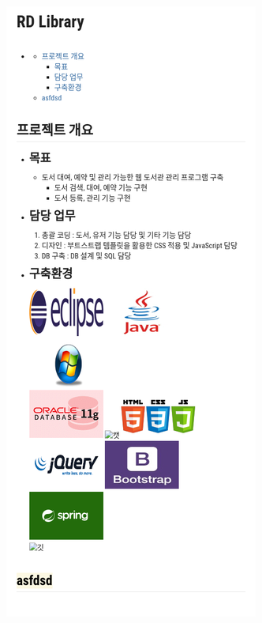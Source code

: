 <div style="font-family: 'Lucida Grande', 'Segoe UI', 'Apple SD Gothic Neo', 'Malgun Gothic', 'Lucida Sans Unicode', Helvetica, Arial, sans-serif; font-size: 0.9em; overflow-x: hidden; overflow-y: auto; margin: 0px !important; padding: 5px 20px 26px !important; background-color: rgb(255, 255, 255);font-family: 'Hiragino Sans GB', 'Microsoft YaHei', STHeiti, SimSun, 'Lucida Grande', 'Lucida Sans Unicode', 'Lucida Sans', 'Segoe UI', AppleSDGothicNeo-Medium, 'Malgun Gothic', Verdana, Tahoma, sans-serif; padding: 20px;padding: 20px; color: rgb(34, 34, 34); font-size: 15px; font-family: 'Roboto Condensed', Tauri, 'Hiragino Sans GB', 'Microsoft YaHei', STHeiti, SimSun, 'Lucida Grande', 'Lucida Sans Unicode', 'Lucida Sans', 'Segoe UI', AppleSDGothicNeo-Medium, 'Malgun Gothic', Verdana, Tahoma, sans-serif; line-height: 1.6; -webkit-font-smoothing: antialiased; background: rgb(255, 255, 255);"><h1 id="rd-library" style="clear: both;font-size: 2.2em; font-weight: bold; margin: 1.5em 0px 1em;margin-top: 0px;"><a name="rd-library" href="#rd-library" style="text-decoration: none; vertical-align: baseline;color: rgb(50, 105, 160);"></a>RD Library</h1><p style="undefined; margin: 0px !important;margin-top: 0px;margin: 1em 0px; word-wrap: break-word;"></p><ul>
<li style="display: list-item; line-height: 1.4em;"><ul>
<li style="display: list-item; line-height: 1.4em;"><span class="title">
<a href="#프로젝트-개요" title="프로젝트 개요" style="text-decoration: none; vertical-align: baseline;color: rgb(50, 105, 160);">프로젝트 개요</a>
</span>
<!--span class="number">
0
</span-->
<ul>
<li style="display: list-item; line-height: 1.4em;"><span class="title">
<a href="#목표" title="목표" style="text-decoration: none; vertical-align: baseline;color: rgb(50, 105, 160);">목표</a>
</span>
<!--span class="number">
1
</span-->
</li>
<li style="display: list-item; line-height: 1.4em;"><span class="title">
<a href="#담당-업무" title="담당 업무" style="text-decoration: none; vertical-align: baseline;color: rgb(50, 105, 160);">담당 업무</a>
</span>
<!--span class="number">
2
</span-->
</li>
<li style="display: list-item; line-height: 1.4em;"><span class="title">
<a href="#구축환경" title="구축환경" style="text-decoration: none; vertical-align: baseline;color: rgb(50, 105, 160);">구축환경</a>
</span>
<!--span class="number">
3
</span-->
</li>
</ul>
</li>
<li style="display: list-item; line-height: 1.4em;"><span class="title">
<a href="#==-asfdsd==" title=" asfdsd" style="text-decoration: none; vertical-align: baseline;color: rgb(50, 105, 160);"> asfdsd</a>
</span>
<!--span class="number">
4
</span-->
</li>
</ul>
</li>

</ul>
<p style="margin: 1em 0px; word-wrap: break-word;"></p><h2 id="프로젝트-개요" style="clear: both;font-size: 1.8em; font-weight: bold; margin: 1.275em 0px 0.85em;border-bottom-width: 1px; border-bottom-style: solid; border-bottom-color: rgb(230, 230, 230);"><a name="프로젝트-개요" href="#프로젝트-개요" style="text-decoration: none; vertical-align: baseline;color: rgb(50, 105, 160);"></a>프로젝트 개요</h2><ul>
<li style="display: list-item; line-height: 1.4em;"><h3 id="목표" style="clear: both;font-size: 1.6em; font-weight: bold; margin: 1.125em 0px 0.75em;margin-top: 0px;"><a name="목표" href="#목표" style="text-decoration: none; vertical-align: baseline;color: rgb(50, 105, 160);"></a>목표</h3>
<ul>
<li style="display: list-item; line-height: 1.4em;">도서 대여, 예약 및 관리 가능한 웹 도서관 관리 프로그램 구축<ul>
<li style="display: list-item; line-height: 1.4em;">도서 검색, 대여, 예약 기능 구현</li><li style="display: list-item; line-height: 1.4em;">도서 등록, 관리 기능 구현</li></ul>
</li></ul>
</li></ul><ul>
<li style="display: list-item; line-height: 1.4em;"><h3 id="담당-업무" style="clear: both;font-size: 1.6em; font-weight: bold; margin: 1.125em 0px 0.75em;margin-top: 0px;"><a name="담당-업무" href="#담당-업무" style="text-decoration: none; vertical-align: baseline;color: rgb(50, 105, 160);"></a>담당 업무</h3>
<ol style="list-style-type: decimal;">
<li style="display: list-item; line-height: 1.4em;">총괄 코딩 : 도서, 유저 기능 담당 및 기타 기능 담당</li><li style="display: list-item; line-height: 1.4em;">디자인 : 부트스트랩 템플릿을 활용한 CSS 적용 및 JavaScript 담당</li><li style="display: list-item; line-height: 1.4em;">DB 구축 : DB 설계 및 SQL 담당</li></ol>
</li></ul><ul>
<li style="display: list-item; line-height: 1.4em;"><h3 id="구축환경" style="clear: both;font-size: 1.6em; font-weight: bold; margin: 1.125em 0px 0.75em;margin-top: 0px;"><a name="구축환경" href="#구축환경" style="text-decoration: none; vertical-align: baseline;color: rgb(50, 105, 160);"></a>구축환경</h3>
<img src="/imgs/이클립스.png" alt="이클립스" style="max-width: 100%;"> <img src="/imgs/자바.jpg" alt="자바" style="max-width: 100%;">  <img src="/imgs/윈도우.png" alt="윈도우" style="max-width: 100%;"><br style="clear: both;"><img src="/imgs/오라클.png" alt="오라클" style="max-width: 100%;"> <img src="/imgs/캣.png" alt="캣" style="max-width: 100%;"> <img src="/imgs/html.png" alt="html" style="max-width: 100%;"><br style="clear: both;"><img src="/imgs/제이쿼리.png" alt="제이쿼리" style="max-width: 100%;"> <img src="/imgs/부트.jpg" alt="부트" style="max-width: 100%;"> <img src="/imgs/프링이.png" alt="프링이" style="max-width: 100%;"><br style="clear: both;"><img src="null" alt="깃" style="max-width: 100%;"></li></ul><h2 id="==-asfdsd==" style="clear: both;font-size: 1.8em; font-weight: bold; margin: 1.275em 0px 0.85em;border-bottom-width: 1px; border-bottom-style: solid; border-bottom-color: rgb(230, 230, 230);"><a name="==-asfdsd==" href="#==-asfdsd==" style="text-decoration: none; vertical-align: baseline;color: rgb(50, 105, 160);"></a><mark style="color: rgb(0, 0, 0); background-color: rgb(252, 248, 227);"> asfdsd</mark></h2></div>
